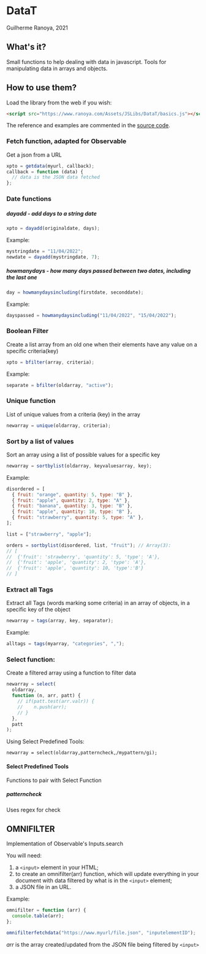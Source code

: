 # DataT

Guilherme Ranoya, 2021

## What's it?

Small functions to help dealing with data in javascript. Tools for manipulating data in arrays and objects.

## How to use them?

Load the library from the web if you wish:

```html
<script src="https://www.ranoya.com/Assets/JSLibs/DataT/basics.js"></script>
```

The reference and examples are commented in the [source code](https://www.ranoya.com/Assets/JSLibs/DataT/basics.js).

### Fetch function, adapted for Observable

Get a json from a URL

```js
xpto = getdata(myurl, callback);
callback = function (data) {
  // data is the JSON data fetched
};
```

### Date functions

##### dayadd - add days to a string date

```js
xpto = dayadd(originaldate, days);
```

Example:

```js
mystringdate = "11/04/2022";
newdate = dayadd(mystringdate, 7);
```

##### howmanydays - how many days passed between two dates, including the last one

```js
day = howmanydaysincluding(firstdate, seconddate);
```

Example:

```js
dayspassed = howmanydaysincluding("11/04/2022", "15/04/2022");
```

### Boolean Filter

Create a list array from an old one when their elements have any value on a specific criteria(key)

```js
xpto = bfilter(array, criteria);
```

Example:

```js
separate = bfilter(oldarray, "active");
```

### Unique function

List of unique values from a criteria (key) in the array

```js
newarray = unique(oldarray, criteria);
```

### Sort by a list of values

Sort an array using a list of possible values for a specific key

```js
newarray = sortbylist(oldarray, keyvaluesarray, key);
```

Example:

```js
disordered = [
  { fruit: "orange", quantity: 5, type: "B" },
  { fruit: "apple", quantity: 2, type: "A" },
  { fruit: "banana", quantity: 3, type: "B" },
  { fruit: "apple", quantity: 10, type: "B" },
  { fruit: "strawberry", quantity: 5, type: "A" },
];

list = ["strawberry", "apple"];

orders = sortbylist(disordered, list, "fruit"); // Array(3):
// [
//  {'fruit': 'strawberry', 'quantity': 5, 'type': 'A'},
//  {'fruit': 'apple', 'quantity': 2, 'type': 'A'},
//  {'fruit': 'apple', 'quantity': 10, 'type':'B'}
// ]
```

### Extract all Tags

Extract all Tags (words marking some criteria) in an array of objects, in a specific key
of the object

```js
newarray = tags(array, key, separator);
```

Example:

```js
alltags = tags(myarray, "categories", ",");
```

### Select function:

Create a filtered array using a function to filter data

```js
newarray = select(
  oldarray,
  function (n, arr, patt) {
    // if(patt.test(arr.valr)) {
    //    n.push(arr);
    // }
  },
  patt
);
```

Using Select Predefined Tools:

```
newarray = select(oldarray,patterncheck,/mypattern/gi);

```

#### Select Predefined Tools

Functions to pair with Select Function

##### patterncheck

Uses regex for check

## OMNIFILTER

Implementation of Observable's Inputs.search

You will need:

1. a `<input>` element in your HTML;
2. to create an omnifilter(arr) function, which will update everything in your document with data filtered by what is in the `<input>` element;
3. a JSON file in an URL.

Example:

```js
omnifilter = function (arr) {
  console.table(arr);
};

omnifilterfetchdata("https://www.myurl/file.json", "inputelementID");
```

_arr_ is the array created/updated from the JSON file being filtered by `<input>`
